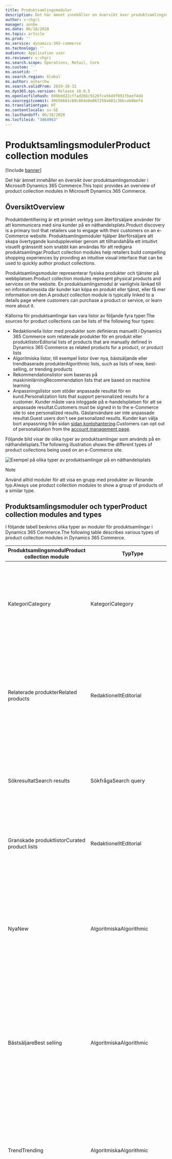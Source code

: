 ```yaml
---
title: Produktsamlingsmoduler
description: Det här ämnet innehåller en översikt över produktsamlingsmoduler i Microsoft Dynamics 365 Commerce.
author: v-chgri
manager: annbe
ms.date: 06/18/2020
ms.topic: article
ms.prod: ''
ms.service: dynamics-365-commerce
ms.technology: ''
audience: Application user
ms.reviewer: v-chgri
ms.search.scope: Operations, Retail, Core
ms.custom: ''
ms.assetid: ''
ms.search.region: Global
ms.author: asharchw
ms.search.validFrom: 2019-10-31
ms.dyn365.ops.version: Release 10.0.5
ms.openlocfilehash: 698bdd22cffad26bc9126fca5649f091fbeef4dd
ms.sourcegitcommit: 49656661c89c864e8e067259a601c3bbceb8bef4
ms.translationtype: HT
ms.contentlocale: sv-SE
ms.lasthandoff: 06/18/2020
ms.locfileid: "3464963"
---
```

# <a name="product-collection-modules"></a><span data-ttu-id="2c992-103">Produktsamlingsmoduler</span><span class="sxs-lookup"><span data-stu-id="2c992-103">Product collection modules</span></span>


[!include [banner](includes/banner.md)]

<span data-ttu-id="2c992-104">Det här ämnet innehåller en översikt över produktsamlingsmoduler i Microsoft Dynamics 365 Commerce.</span><span class="sxs-lookup"><span data-stu-id="2c992-104">This topic provides an overview of product collection modules in Microsoft Dynamics 365 Commerce.</span></span>

## <a name="overview"></a><span data-ttu-id="2c992-105">Översikt</span><span class="sxs-lookup"><span data-stu-id="2c992-105">Overview</span></span>

<span data-ttu-id="2c992-106">Produktidentifiering är ett primärt verktyg som återförsäljare använder för att kommunicera med sina kunder på en näthandelsplats.</span><span class="sxs-lookup"><span data-stu-id="2c992-106">Product discovery is a primary tool that retailers use to engage with their customers on an e-Commerce website.</span></span> <span data-ttu-id="2c992-107">Produktsamlingsmoduler hjälper återförsäljare att skapa övertygande kundupplevelser genom att tillhandahålla ett intuitivt visuellt gränssnitt som snabbt kan användas för att redigera produktsamlingar.</span><span class="sxs-lookup"><span data-stu-id="2c992-107">Product collection modules help retailers build compelling shopping experiences by providing an intuitive visual interface that can be used to quickly author product collections.</span></span>

<span data-ttu-id="2c992-108">Produktsamlingsmoduler representerar fysiska produkter och tjänster på webbplatsen.</span><span class="sxs-lookup"><span data-stu-id="2c992-108">Product collection modules represent physical products and services on the website.</span></span> <span data-ttu-id="2c992-109">En produktsamlingsmodul är vanligtvis länkad till en informationssida där kunder kan köpa en produkt eller tjänst, eller få mer information om den.</span><span class="sxs-lookup"><span data-stu-id="2c992-109">A product collection module is typically linked to a details page where customers can purchase a product or service, or learn more about it.</span></span> 

<span data-ttu-id="2c992-110">Källorna för produktsamlingar kan vara listor av följande fyra typer:</span><span class="sxs-lookup"><span data-stu-id="2c992-110">The sources for product collections can be lists of the following four types:</span></span>

- <span data-ttu-id="2c992-111">Redaktionella listor med produkter som definieras manuellt i Dynamics 365 Commerce som relaterade produkter för en produkt eller produktlistor</span><span class="sxs-lookup"><span data-stu-id="2c992-111">Editorial lists of products that are manually defined in Dynamics 365 Commerce as related products for a product, or product lists</span></span>
- <span data-ttu-id="2c992-112">Algoritmiska listor, till exempel listor över nya, bästsäljande eller trendbaserade produkter</span><span class="sxs-lookup"><span data-stu-id="2c992-112">Algorithmic lists, such as lists of new, best-selling, or trending products</span></span>
- <span data-ttu-id="2c992-113">Rekommendationslistor som baseras på maskininlärning</span><span class="sxs-lookup"><span data-stu-id="2c992-113">Recommendation lists that are based on machine learning</span></span>
- <span data-ttu-id="2c992-114">Anpassningslistor som stöder anpassade resultat för en kund.</span><span class="sxs-lookup"><span data-stu-id="2c992-114">Personalization lists that support personalized results for a customer.</span></span> <span data-ttu-id="2c992-115">Kunder måste vara inloggade på e-handelsplatsen för att se anpassade resultat.</span><span class="sxs-lookup"><span data-stu-id="2c992-115">Customers must be signed in to the e-Commerce site to see personalized results.</span></span> <span data-ttu-id="2c992-116">Gästanvändare ser inte anpassade resultat.</span><span class="sxs-lookup"><span data-stu-id="2c992-116">Guest users don't see personalized results.</span></span> <span data-ttu-id="2c992-117">Kunder kan välja bort anpassning från sidan [sidan kontohantering](account-management.md).</span><span class="sxs-lookup"><span data-stu-id="2c992-117">Customers can opt out of personalization from the [account management page](account-management.md).</span></span>

<span data-ttu-id="2c992-118">Följande bild visar de olika typer av produktsamlingar som används på en näthandelsplats.</span><span class="sxs-lookup"><span data-stu-id="2c992-118">The following illustration shows the different types of product collections being used on an e-Commerce site.</span></span>

![Exempel på olika typer av produktsamlingar på en näthandelsplats](./media/ProductCollectionsAcrossTheSiteUseProductPlacement.png)

> [!NOTE]
> <span data-ttu-id="2c992-120">Använd alltid moduler för att visa en grupp med produkter av liknande typ.</span><span class="sxs-lookup"><span data-stu-id="2c992-120">Always use product collection modules to show a group of products of a similar type.</span></span>

## <a name="product-collection-modules-and-types"></a><span data-ttu-id="2c992-121">Produktsamlingsmoduler och typer</span><span class="sxs-lookup"><span data-stu-id="2c992-121">Product collection modules and types</span></span>

<span data-ttu-id="2c992-122">I följande tabell beskrivs olika typer av moduler för produktsamlingar i Dynamics 365 Commerce.</span><span class="sxs-lookup"><span data-stu-id="2c992-122">The following table describes various types of product collection modules in Dynamics 365 Commerce.</span></span>

| <span data-ttu-id="2c992-123">Produktsamlingsmodul</span><span class="sxs-lookup"><span data-stu-id="2c992-123">Product collection module</span></span>  | <span data-ttu-id="2c992-124">Typ</span><span class="sxs-lookup"><span data-stu-id="2c992-124">Type</span></span> | <span data-ttu-id="2c992-125">Beskrivning</span><span class="sxs-lookup"><span data-stu-id="2c992-125">Description</span></span> |
|----------------------------|------|-------------|
| <span data-ttu-id="2c992-126">Kategori</span><span class="sxs-lookup"><span data-stu-id="2c992-126">Category</span></span>                   | <span data-ttu-id="2c992-127">Kategori</span><span class="sxs-lookup"><span data-stu-id="2c992-127">Category</span></span> | <span data-ttu-id="2c992-128">I den här modulen visas en lista över produkter i en kategori, enligt definitionen i den navigeringskategorihierarki som återförsäljaren skapade för en kanal.</span><span class="sxs-lookup"><span data-stu-id="2c992-128">This module shows a list of products in a category, as defined by the navigation category hierarchy that the retailer created for a channel.</span></span> |
| <span data-ttu-id="2c992-129">Relaterade produkter</span><span class="sxs-lookup"><span data-stu-id="2c992-129">Related products</span></span>           | <span data-ttu-id="2c992-130">Redaktionellt</span><span class="sxs-lookup"><span data-stu-id="2c992-130">Editorial</span></span> | <span data-ttu-id="2c992-131">Den här modulen visar en lista över produkter som en inköpschef har konfigurerat som relaterade produkter i handel, för den relationstyp som författaren har valt.</span><span class="sxs-lookup"><span data-stu-id="2c992-131">This module shows a list of products that a merchandising manager has configured as related products in Commerce, for the relation type that the author has selected.</span></span> |
| <span data-ttu-id="2c992-132">Sökresultat</span><span class="sxs-lookup"><span data-stu-id="2c992-132">Search results</span></span>             | <span data-ttu-id="2c992-133">Sökfråga</span><span class="sxs-lookup"><span data-stu-id="2c992-133">Search query</span></span> | <span data-ttu-id="2c992-134">Den här typen av produktsamlingsmodul visar en lista över produkter som bäst matchar sökfrågan som kunden har angett.</span><span class="sxs-lookup"><span data-stu-id="2c992-134">This type of product collection module shows a list of products that best match the search query that the customer entered.</span></span> |
| <span data-ttu-id="2c992-135">Granskade produktlistor</span><span class="sxs-lookup"><span data-stu-id="2c992-135">Curated product lists</span></span>      | <span data-ttu-id="2c992-136">Redaktionellt</span><span class="sxs-lookup"><span data-stu-id="2c992-136">Editorial</span></span> | <span data-ttu-id="2c992-137">Den här modulen visar anpassade listor som produkter och redigerare har skapat i Handel.</span><span class="sxs-lookup"><span data-stu-id="2c992-137">This module shows custom lists that merchandisers and editors have created in Commerce.</span></span> |
| <span data-ttu-id="2c992-138">Nya</span><span class="sxs-lookup"><span data-stu-id="2c992-138">New</span></span>                        | <span data-ttu-id="2c992-139">Algoritmiska</span><span class="sxs-lookup"><span data-stu-id="2c992-139">Algorithmic</span></span> | <span data-ttu-id="2c992-140">Den här modulen visar en lista över de senaste produkterna som har varit utvalda för kanaler och kataloger.</span><span class="sxs-lookup"><span data-stu-id="2c992-140">This module shows a list of the newest products that have been assorted to channels and catalogs.</span></span> <span data-ttu-id="2c992-141">Den här listan kan visa anpassade resultat för en inloggad användare om webbplatsförfattaren väljer det alternativet.</span><span class="sxs-lookup"><span data-stu-id="2c992-141">This list can show personalized results for a signed-in user if the site author chooses that option.</span></span> |
| <span data-ttu-id="2c992-142">Bästsäljare</span><span class="sxs-lookup"><span data-stu-id="2c992-142">Best selling</span></span>               | <span data-ttu-id="2c992-143">Algoritmiska</span><span class="sxs-lookup"><span data-stu-id="2c992-143">Algorithmic</span></span> | <span data-ttu-id="2c992-144">Den här modulen visar en lista över produkter som rangordnas med det högsta antalet försäljningar.</span><span class="sxs-lookup"><span data-stu-id="2c992-144">This module shows a list of products that are ranked by the highest number of sales.</span></span> <span data-ttu-id="2c992-145">Den här listan kan visa anpassade resultat för en inloggad användare om webbplatsförfattaren väljer det alternativet.</span><span class="sxs-lookup"><span data-stu-id="2c992-145">This list can show personalized results for a signed-in user if the site author chooses that option.</span></span> |
| <span data-ttu-id="2c992-146">Trend</span><span class="sxs-lookup"><span data-stu-id="2c992-146">Trending</span></span>                   | <span data-ttu-id="2c992-147">Algoritmiska</span><span class="sxs-lookup"><span data-stu-id="2c992-147">Algorithmic</span></span> | <span data-ttu-id="2c992-148">Den här modulen visar en lista över produkter som är mest presterande för en viss period.</span><span class="sxs-lookup"><span data-stu-id="2c992-148">This module shows a list of the highest-performing products for a given period.</span></span> <span data-ttu-id="2c992-149">Den här listan kan visa anpassade resultat för en inloggad användare om webbplatsförfattaren väljer det alternativet.</span><span class="sxs-lookup"><span data-stu-id="2c992-149">This list can show personalized results for a signed-in user if the site author chooses that option.</span></span> |
| <span data-ttu-id="2c992-150">Ofta köpta tillsammans</span><span class="sxs-lookup"><span data-stu-id="2c992-150">Frequently bought together</span></span> | <span data-ttu-id="2c992-151">Artificiell intelligens/maskininlärning</span><span class="sxs-lookup"><span data-stu-id="2c992-151">Artificial intelligence/Machine learning</span></span> | <span data-ttu-id="2c992-152">Den här modulen använder maskininlärning för att analysera konsumenters inköpsmönster och rekommendera relaterade artiklar som ofta köps tillsammans med en viss produkt.</span><span class="sxs-lookup"><span data-stu-id="2c992-152">This module uses machine learning to analyze consumer purchase patterns and recommend related items that are frequently bought together with a given product.</span></span> <span data-ttu-id="2c992-153">Den här listan kan visa anpassade resultat för en inloggad användare om webbplatsförfattaren väljer det alternativet.</span><span class="sxs-lookup"><span data-stu-id="2c992-153">This list can show personalized results for a signed-in user if the site author chooses that option.</span></span> |
| <span data-ttu-id="2c992-154">Andra gillar också</span><span class="sxs-lookup"><span data-stu-id="2c992-154">People also like</span></span>           | <span data-ttu-id="2c992-155">Artificiell intelligens/maskininlärning</span><span class="sxs-lookup"><span data-stu-id="2c992-155">Artificial intelligence/Machine learning</span></span> | <span data-ttu-id="2c992-156">Den här modulen använder maskininlärning för att analysera konsumenters inköpsmönster och rekommendera artiklar som är relaterade till en viss produkt.</span><span class="sxs-lookup"><span data-stu-id="2c992-156">This module uses machine learning to analyze consumer purchase patterns and recommend items that are related to a given product.</span></span> <span data-ttu-id="2c992-157">Den här listan kan visa anpassade resultat för en inloggad användare om webbplatsförfattaren väljer det alternativet.</span><span class="sxs-lookup"><span data-stu-id="2c992-157">This list can show personalized results for a signed-in user if the site author chooses that option.</span></span> |
| <span data-ttu-id="2c992-158">Val för dig</span><span class="sxs-lookup"><span data-stu-id="2c992-158">Picks for you</span></span>              | <span data-ttu-id="2c992-159">Artificiell intelligens/maskininlärning</span><span class="sxs-lookup"><span data-stu-id="2c992-159">Artificial intelligence/Machine learning</span></span> | <span data-ttu-id="2c992-160">Den här modulen använder maskininlärning för att analysera inköpsmönster för den inloggade användaren och tillhandahålla anpassade rekommendationer som baseras på dessa inköpsmönster.</span><span class="sxs-lookup"><span data-stu-id="2c992-160">This module uses machine learning to analyze the purchase patterns of the signed-in user and provide personalized recommendations that are based on those purchase patterns.</span></span> <span data-ttu-id="2c992-161">För en gästanvändare kommer den här listan att döljas.</span><span class="sxs-lookup"><span data-stu-id="2c992-161">For a guest user, this list will be collapsed.</span></span> |

## <a name="add-a-product-collection-module-to-a-category-page"></a><span data-ttu-id="2c992-162">Lägga till en modul för produktsamling på en kategorisida</span><span class="sxs-lookup"><span data-stu-id="2c992-162">Add a product collection module to a category page</span></span>

<span data-ttu-id="2c992-163">För att lägga till en modul för produktsamling på en kategorisida, följ dessa steg.</span><span class="sxs-lookup"><span data-stu-id="2c992-163">To add a product collection module to a category page, follow these steps.</span></span>

1. <span data-ttu-id="2c992-164">Gå till **Sidor** och välj **nytt sidfragment** för att skapa en ny sida.</span><span class="sxs-lookup"><span data-stu-id="2c992-164">Go to **Pages**, and select **New** to create a new page.</span></span>
1. <span data-ttu-id="2c992-165">I dialogrutan **Välj en mall** väljer du samma mall som den som används på din standardkategorisida.</span><span class="sxs-lookup"><span data-stu-id="2c992-165">In the **Choose a template** dialog box, select the same template as that used by your default category page.</span></span> <span data-ttu-id="2c992-166">Under **sidnamn**, ange ett lämpligt namn och klicka sedan på **OK**.</span><span class="sxs-lookup"><span data-stu-id="2c992-166">Under **Page name**, enter an appropriate name, and then select **OK**.</span></span>
1. <span data-ttu-id="2c992-167">I facket **Undersidfot** välj ellips-knappen (**...**) och välj sedan **Lägg till modulen**.</span><span class="sxs-lookup"><span data-stu-id="2c992-167">In the **Sub footer** slot, select the ellipsis (**...**), and then select **Add Module**.</span></span>
1. <span data-ttu-id="2c992-168">I dialogrutan **Lägg till modul**, välj modulen **Behållare** och klicka sedan på **OK**.</span><span class="sxs-lookup"><span data-stu-id="2c992-168">In the **Add Module** dialog box, select the **Container** module, and then select **OK**.</span></span>
1. <span data-ttu-id="2c992-169">I facket **behållare** välj ellips-knappen (**...**) och välj sedan **Lägg till modulen**.</span><span class="sxs-lookup"><span data-stu-id="2c992-169">In the **Container** slot, select the ellipsis (**...**), and then select **Add Module**.</span></span>
1. <span data-ttu-id="2c992-170">I dialogrutan **Lägg till modul**, välj modulen **produktsamling** och sedan **OK**.</span><span class="sxs-lookup"><span data-stu-id="2c992-170">In the **Add Module** dialog box, select the **Product collection** module, and then select **OK**.</span></span>  
1. <span data-ttu-id="2c992-171">Välj **Lägg till en produktlista** i egenskapsrutan för modulen produktsamling.</span><span class="sxs-lookup"><span data-stu-id="2c992-171">In the properties pane for the product collection module, select **Add a product list**.</span></span>
1. <span data-ttu-id="2c992-172">I dialogrutan **Välj konfiguration av produktlista** väljer du typ av lista, listkälla och anger antalet artiklar.</span><span class="sxs-lookup"><span data-stu-id="2c992-172">In the **Select product list configuration** dialog box, select the type of list, the list source, and enter the number of items.</span></span> <span data-ttu-id="2c992-173">Konfigurera andra tillgängliga alternativ för listtypen.</span><span class="sxs-lookup"><span data-stu-id="2c992-173">Configure any other options that are available for the list type.</span></span> <span data-ttu-id="2c992-174">Mer information om dessa listtyper finns i följande tabell.</span><span class="sxs-lookup"><span data-stu-id="2c992-174">For more information about list types, see the table that follows.</span></span> 
1. <span data-ttu-id="2c992-175">Välj **OK**.</span><span class="sxs-lookup"><span data-stu-id="2c992-175">Select **OK**.</span></span>
1. <span data-ttu-id="2c992-176">Klicka på **Spara** och välj **Förhandsgranska** för att förhandsgranska sidan.</span><span class="sxs-lookup"><span data-stu-id="2c992-176">Select **Save**, and then select **Preview** to preview the page.</span></span>
1. <span data-ttu-id="2c992-177">Välj **Slutför redigering** för att checka in sidan och välj sedan **publicera** för att publicera den.</span><span class="sxs-lookup"><span data-stu-id="2c992-177">Select **Finish editing** to check in the page, and then select **Publish** to publish it.</span></span>

<span data-ttu-id="2c992-178">I följande tabell visas de listtyper som är tillgängliga för val i dialogrutan **Välj konfiguration för produktlista**.</span><span class="sxs-lookup"><span data-stu-id="2c992-178">The following table shows the list types that are available for selection in the **Select product list configuration** dialog box.</span></span>

| <span data-ttu-id="2c992-179">Typ</span><span class="sxs-lookup"><span data-stu-id="2c992-179">Type</span></span>                       | <span data-ttu-id="2c992-180">Beskrivning</span><span class="sxs-lookup"><span data-stu-id="2c992-180">Description</span></span> | <span data-ttu-id="2c992-181">Användning</span><span class="sxs-lookup"><span data-stu-id="2c992-181">Usage</span></span> | <span data-ttu-id="2c992-182">Sidkontext</span><span class="sxs-lookup"><span data-stu-id="2c992-182">Page context</span></span> | <span data-ttu-id="2c992-183">Specifik kontext</span><span class="sxs-lookup"><span data-stu-id="2c992-183">Specific context</span></span> | <span data-ttu-id="2c992-184">Anpassning</span><span class="sxs-lookup"><span data-stu-id="2c992-184">Personalization</span></span> |
|----------------------------|-------------|-------|--------------|------------------|-----------------|
| <span data-ttu-id="2c992-185">Produkter efter kategori</span><span class="sxs-lookup"><span data-stu-id="2c992-185">Products by category</span></span>       | <span data-ttu-id="2c992-186">En lista med produkter som tillhör en given kategori.</span><span class="sxs-lookup"><span data-stu-id="2c992-186">A list of products that belong to a given category.</span></span> <span data-ttu-id="2c992-187">Den här kategorin bestäms antingen från sidkontexten eller det sammanhang som författaren tillhandahåller.</span><span class="sxs-lookup"><span data-stu-id="2c992-187">This category is determined from either the page context or the context that the author provides.</span></span> | <span data-ttu-id="2c992-188">Den här typen av lista kan användas på alla sidor (till exempel en startsida, kategorisida, marknadsföringssida eller produktinformationssida \[PDP\]) för att marknadsföra en viss kategori av produkter.</span><span class="sxs-lookup"><span data-stu-id="2c992-188">This type of list can be used on any page (for example, a home page, category page, marketing page, or product details page \[PDP\]) to promote a specific category of products.</span></span> | <span data-ttu-id="2c992-189">Kategori från sidans kontext, där den är tillgänglig (till exempel en kategorisida)</span><span class="sxs-lookup"><span data-stu-id="2c992-189">Category from the page context, where available (for example, a category page)</span></span> | <span data-ttu-id="2c992-190">Författaren kan ge en specifik kategori som kontext för listan.</span><span class="sxs-lookup"><span data-stu-id="2c992-190">The author can provide a specific category as context for the list.</span></span> | <span data-ttu-id="2c992-191">Inte aktuellt</span><span class="sxs-lookup"><span data-stu-id="2c992-191">Not applicable</span></span> |
| <span data-ttu-id="2c992-192">Relaterade produkter</span><span class="sxs-lookup"><span data-stu-id="2c992-192">Related products</span></span>           | <span data-ttu-id="2c992-193">En lista över produkter som en inköpschef har konfigurerat som relaterade produkter för relationstypen i Handel.</span><span class="sxs-lookup"><span data-stu-id="2c992-193">A list of products that a merchandising manager has configured as related products for the relation type in Commerce.</span></span> | <span data-ttu-id="2c992-194">Den här typen av lista används främst på PDP, men den kan användas på alla sidor om en överordnad produkt tillhandahålls.</span><span class="sxs-lookup"><span data-stu-id="2c992-194">This type of list is used primarily on PDPs, but it can be used on any page if a parent product is provided.</span></span> | <span data-ttu-id="2c992-195">Produkt från sidan, relationstyp (obligatoriskt)</span><span class="sxs-lookup"><span data-stu-id="2c992-195">Product from the page, relation type (mandatory)</span></span> | <span data-ttu-id="2c992-196">Produkten kan väljas i väljaren och relationstypen används.</span><span class="sxs-lookup"><span data-stu-id="2c992-196">The product can be selected in the picker, and the relation type is used.</span></span> | <span data-ttu-id="2c992-197">Inte aktuellt</span><span class="sxs-lookup"><span data-stu-id="2c992-197">Not applicable</span></span> |
| <span data-ttu-id="2c992-198">Modererad</span><span class="sxs-lookup"><span data-stu-id="2c992-198">Curated</span></span>                    | <span data-ttu-id="2c992-199">En anpassad lista som produkter och redigerare har skapat i Handel.</span><span class="sxs-lookup"><span data-stu-id="2c992-199">A custom list that merchandisers and editors have created in Commerce.</span></span> | <span data-ttu-id="2c992-200">Utöka kategorisida, startsida, kassasida och kundvagnssida och produktsidor</span><span class="sxs-lookup"><span data-stu-id="2c992-200">Enrich category page, home page, checkout and cart pages, and product pages</span></span> | <span data-ttu-id="2c992-201">Inte aktuellt</span><span class="sxs-lookup"><span data-stu-id="2c992-201">Not applicable</span></span> | <span data-ttu-id="2c992-202">Inte aktuellt</span><span class="sxs-lookup"><span data-stu-id="2c992-202">Not applicable</span></span> | <span data-ttu-id="2c992-203">Inte aktuellt</span><span class="sxs-lookup"><span data-stu-id="2c992-203">Not applicable</span></span> |
| <span data-ttu-id="2c992-204">Algoritmiska</span><span class="sxs-lookup"><span data-stu-id="2c992-204">Algorithmic</span></span>                | <ul><li><span data-ttu-id="2c992-205">**Ny** – en lista över de senaste produkterna som har varit utvalda för kanaler och kataloger.</span><span class="sxs-lookup"><span data-stu-id="2c992-205">**New** – A list of the newest products that have been assorted to channels and catalogs.</span></span></li><li><span data-ttu-id="2c992-206">**Bästsäljande** – en lista över produkter som rangordnas med det högsta antalet försäljningar.</span><span class="sxs-lookup"><span data-stu-id="2c992-206">**Best-selling** – A list of products that are ranked by the highest number of sales.</span></span></li><li><span data-ttu-id="2c992-207">**Trender** – en lista över produkter som är mest presterande för en viss period.</span><span class="sxs-lookup"><span data-stu-id="2c992-207">**Trending** – A list of the highest-performing products for a given period.</span></span></li></ul> | <span data-ttu-id="2c992-208">Startsida, utöka kategorisida och kassasida och kundvagnssida</span><span class="sxs-lookup"><span data-stu-id="2c992-208">Home page, enrich category page, and checkout and cart pages</span></span> | <span data-ttu-id="2c992-209">Kategori från sidans kontext (till exempel en kategorisida)</span><span class="sxs-lookup"><span data-stu-id="2c992-209">Category from the page context (for example, a category page)</span></span> | <span data-ttu-id="2c992-210">Den kategori som bestäms av webbplatsens författare</span><span class="sxs-lookup"><span data-stu-id="2c992-210">The category that is determined by the site author</span></span> | <span data-ttu-id="2c992-211">Stöds</span><span class="sxs-lookup"><span data-stu-id="2c992-211">Supported</span></span> |
| <span data-ttu-id="2c992-212">Ofta köpta tillsammans</span><span class="sxs-lookup"><span data-stu-id="2c992-212">Frequently bought together</span></span> | <span data-ttu-id="2c992-213">En lista som använder maskininlärning för att analysera konsumenters inköpsmönster och rekommendera relaterade artiklar som ofta köps tillsammans med en viss produkt.</span><span class="sxs-lookup"><span data-stu-id="2c992-213">A list that uses machine learning to analyze consumer purchase patterns and recommend related items that are frequently bought together with a given product.</span></span> | <span data-ttu-id="2c992-214">Den här typen av lista gäller endast för kundvagnssidan.</span><span class="sxs-lookup"><span data-stu-id="2c992-214">This type of list is applicable only to the cart page.</span></span> | <span data-ttu-id="2c992-215">Kundvagn</span><span class="sxs-lookup"><span data-stu-id="2c992-215">Cart</span></span> | <span data-ttu-id="2c992-216">Inte aktuellt</span><span class="sxs-lookup"><span data-stu-id="2c992-216">Not applicable</span></span> | <span data-ttu-id="2c992-217">Stöds</span><span class="sxs-lookup"><span data-stu-id="2c992-217">Supported</span></span> |
| <span data-ttu-id="2c992-218">Andra gillar också</span><span class="sxs-lookup"><span data-stu-id="2c992-218">People also like</span></span>           | <span data-ttu-id="2c992-219">En lista som använder maskininlärning för att analysera konsumenters inköpsmönster och rekommendera artiklar som är relaterade till en viss produkt.</span><span class="sxs-lookup"><span data-stu-id="2c992-219">A list that uses machine learning to analyze consumer purchase patterns and recommend items that are related to a given product.</span></span> | <span data-ttu-id="2c992-220">Den här typen av lista används på PDP för att visa produkter som andra kunder har köpt.</span><span class="sxs-lookup"><span data-stu-id="2c992-220">This type of list is used on PDPs to show products that other customers have bought.</span></span> | <span data-ttu-id="2c992-221">Produktkontext från sidan</span><span class="sxs-lookup"><span data-stu-id="2c992-221">Product context from the page</span></span> | <span data-ttu-id="2c992-222">Den produkt som etableras av webbplatsens författare</span><span class="sxs-lookup"><span data-stu-id="2c992-222">The product that is provided by the site author</span></span> | <span data-ttu-id="2c992-223">Stöds</span><span class="sxs-lookup"><span data-stu-id="2c992-223">Supported</span></span> |
| <span data-ttu-id="2c992-224">Val för dig</span><span class="sxs-lookup"><span data-stu-id="2c992-224">Picks for you</span></span>              | <span data-ttu-id="2c992-225">En lista som använder maskininlärning för att fastställa kundpreferenser.</span><span class="sxs-lookup"><span data-stu-id="2c992-225">A list that uses machine learning to determine customer preferences.</span></span> | <span data-ttu-id="2c992-226">Den här typen av lista kan användas på alla sidor.</span><span class="sxs-lookup"><span data-stu-id="2c992-226">This type of list can be used on any page.</span></span> | <span data-ttu-id="2c992-227">Inte aktuellt</span><span class="sxs-lookup"><span data-stu-id="2c992-227">Not applicable</span></span>| <span data-ttu-id="2c992-228">Inte aktuellt</span><span class="sxs-lookup"><span data-stu-id="2c992-228">Not applicable</span></span> | <span data-ttu-id="2c992-229">Stöds</span><span class="sxs-lookup"><span data-stu-id="2c992-229">Supported</span></span> | 

## <a name="additional-resources"></a><span data-ttu-id="2c992-230">Ytterligare resurser</span><span class="sxs-lookup"><span data-stu-id="2c992-230">Additional resources</span></span>

[<span data-ttu-id="2c992-231">Startpaket – översikt</span><span class="sxs-lookup"><span data-stu-id="2c992-231">Starter kit overview</span></span>](starter-kit-overview.md)

[<span data-ttu-id="2c992-232">Karusellmodul</span><span class="sxs-lookup"><span data-stu-id="2c992-232">Carousel module</span></span>](add-carousel.md)

[<span data-ttu-id="2c992-233">Innehållsrik blockmodul</span><span class="sxs-lookup"><span data-stu-id="2c992-233">Content rich block module</span></span>](add-content-rich-block.md)

[<span data-ttu-id="2c992-234">Behållarmodul</span><span class="sxs-lookup"><span data-stu-id="2c992-234">Container module</span></span>](add-container-module.md)

[<span data-ttu-id="2c992-235">Modul för inköpsruta</span><span class="sxs-lookup"><span data-stu-id="2c992-235">Buy box module</span></span>](add-buy-box.md)

[<span data-ttu-id="2c992-236">Översikt av produktrekommendationer</span><span class="sxs-lookup"><span data-stu-id="2c992-236">Product recommendations overview</span></span>](product-recommendations.md)

